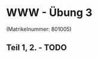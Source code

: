 # WWW - Übung 3
(Matrikelnummer: 801005)
## Teil 1, 2. - TODO
<!--stackedit_data:
eyJoaXN0b3J5IjpbLTE4MzExNTQ2NzRdfQ==
-->